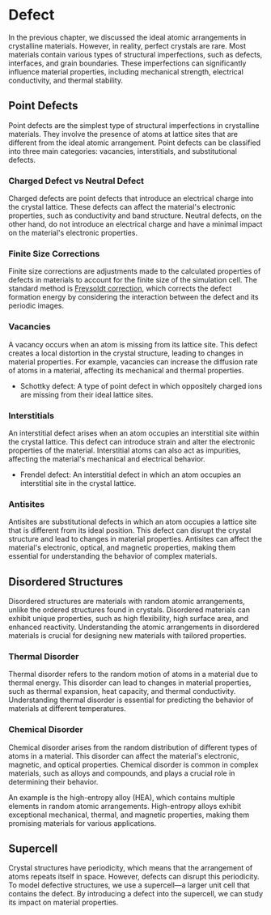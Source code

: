 # Defect

In the previous chapter, we discussed the ideal atomic arrangements in crystalline materials. However, in reality, perfect crystals are rare. Most materials contain various types of structural imperfections, such as defects, interfaces, and grain boundaries. These imperfections can significantly influence material properties, including mechanical strength, electrical conductivity, and thermal stability.

## Point Defects
Point defects are the simplest type of structural imperfections in crystalline materials. They involve the presence of atoms at lattice sites that are different from the ideal atomic arrangement. Point defects can be classified into three main categories: vacancies, interstitials, and substitutional defects.

### Charged Defect vs Neutral Defect
Charged defects are point defects that introduce an electrical charge into the crystal lattice. These defects can affect the material's electronic properties, such as conductivity and band structure. Neutral defects, on the other hand, do not introduce an electrical charge and have a minimal impact on the material's electronic properties.

### Finite Size Corrections
Finite size corrections are adjustments made to the calculated properties of defects in materials to account for the finite size of the simulation cell. The standard method is [Freysoldt correction](https://journals.aps.org/prl/abstract/10.1103/PhysRevLett.102.016402), which corrects the defect formation energy by considering the interaction between the defect and its periodic images.

### Vacancies
A vacancy occurs when an atom is missing from its lattice site. This defect creates a local distortion in the crystal structure, leading to changes in material properties. For example, vacancies can increase the diffusion rate of atoms in a material, affecting its mechanical and thermal properties.
- Schottky defect: A type of point defect in which oppositely charged ions are missing from their ideal lattice sites.

### Interstitials
An interstitial defect arises when an atom occupies an interstitial site within the crystal lattice. This defect can introduce strain and alter the electronic properties of the material. Interstitial atoms can also act as impurities, affecting the material's mechanical and electrical behavior.
- Frendel defect: An interstitial defect in which an atom occupies an interstitial site in the crystal lattice.

### Antisites
Antisites are substitutional defects in which an atom occupies a lattice site that is different from its ideal position. This defect can disrupt the crystal structure and lead to changes in material properties. Antisites can affect the material's electronic, optical, and magnetic properties, making them essential for understanding the behavior of complex materials.

## Disordered Structures
Disordered structures are materials with random atomic arrangements, unlike the ordered structures found in crystals. Disordered materials can exhibit unique properties, such as high flexibility, high surface area, and enhanced reactivity. Understanding the atomic arrangements in disordered materials is crucial for designing new materials with tailored properties.

### Thermal Disorder
Thermal disorder refers to the random motion of atoms in a material due to thermal energy. This disorder can lead to changes in material properties, such as thermal expansion, heat capacity, and thermal conductivity. Understanding thermal disorder is essential for predicting the behavior of materials at different temperatures.

### Chemical Disorder
Chemical disorder arises from the random distribution of different types of atoms in a material. This disorder can affect the material's electronic, magnetic, and optical properties. Chemical disorder is common in complex materials, such as alloys and compounds, and plays a crucial role in determining their behavior.

An example is the high-entropy alloy (HEA), which contains multiple elements in random atomic arrangements. High-entropy alloys exhibit exceptional mechanical, thermal, and magnetic properties, making them promising materials for various applications.

## Supercell
Crystal structures have periodicity, which means that the arrangement of atoms repeats itself in space. However, defects can disrupt this periodicity. To model defective structures, we use a supercell—a larger unit cell that contains the defect. By introducing a defect into the supercell, we can study its impact on material properties.